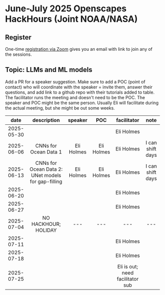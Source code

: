 # June-July 2025 Openscapes HackHours (Joint NOAA/NASA)

## Register

One-time [registration via Zoom](https://zoom.us/meeting/register/Om99ecCMSrqepyDVDJ7bBA) gives you an email with link to join any of the sessions.

## Topic: LLMs and ML models

Add a PR for a speaker suggestion. Make sure to add a POC (point of contact) who will coordinate with the speaker = invite them, answer their questions, and add link to a github repo with their tutorials added to table. The facilitator runs the meeting and doesn't need to be the POC. The speaker and POC might be the same person. Usually Eli will facilitate during the actual meeting, but she might be out some weeks. 

| date | description | speaker | POC | facilitator | note |
|:----------:|:-----------:|:-------:|:---:|:-----:|:-----:|
| 2025-05-30 |             |         |     | Eli Holmes |       |
| 2025-06-06 | CNNs for Ocean Data 1 | Eli Holmes | Eli Holmes | Eli Holmes | I can shift days |
| 2025-06-13 | CNNs for Ocean Data 2: UNet models for gap-filling  | Eli Holmes | Eli Holmes | Eli Holmes | I can shift days |
| 2025-06-20 |             |         |     | Eli Holmes|       |
| 2025-06-27 |             |         |     | Eli Holmes |       |
| 2025-07-04 |     NO HACKHOUR; HOLIDAY        |  ---  |  --- |  ---  | --- |
| 2025-07-11 |             |         |     | Eli Holmes |       |
| 2025-07-18 |             |         |     | Eli Holmes |       |
| 2025-07-25 |             |         |     |    Eli is out; need facilitator sub   |       |
